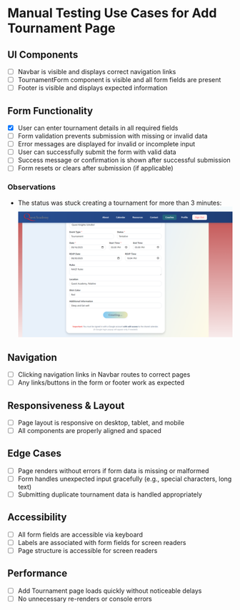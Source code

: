 # Manual Testing Use Cases for Add Tournament Page

## UI Components

- [ ] Navbar is visible and displays correct navigation links
- [ ] TournamentForm component is visible and all form fields are present
- [ ] Footer is visible and displays expected information

## Form Functionality

- [x] User can enter tournament details in all required fields
- [ ] Form validation prevents submission with missing or invalid data
- [ ] Error messages are displayed for invalid or incomplete input
- [ ] User can successfully submit the form with valid data
- [ ] Success message or confirmation is shown after successful submission
- [ ] Form resets or clears after submission (if applicable)

### Observations
- The status was stuck creating a tournament for more than 3 minutes: ![creating tournament](objectiveEvidence/StuckCreatingTournament.png)

## Navigation

- [ ] Clicking navigation links in Navbar routes to correct pages
- [ ] Any links/buttons in the form or footer work as expected

## Responsiveness & Layout

- [ ] Page layout is responsive on desktop, tablet, and mobile
- [ ] All components are properly aligned and spaced

## Edge Cases

- [ ] Page renders without errors if form data is missing or malformed
- [ ] Form handles unexpected input gracefully (e.g., special characters, long text)
- [ ] Submitting duplicate tournament data is handled appropriately

## Accessibility

- [ ] All form fields are accessible via keyboard
- [ ] Labels are associated with form fields for screen readers
- [ ] Page structure is accessible for screen readers

## Performance

- [ ] Add Tournament page loads quickly without noticeable delays
- [ ] No unnecessary re-renders or console errors
